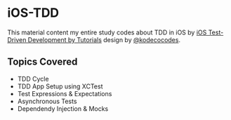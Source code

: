 # iOS-TDD
This material content my entire study codes about TDD in iOS by [iOS Test-Driven Development by Tutorials](https://www.kodeco.com/books/ios-test-driven-development-by-tutorials) design by [@kodecocodes](https://github.com/kodecocodes).

## Topics Covered
- TDD Cycle
- TDD App Setup using XCTest
- Test Expressions & Expectations
- Asynchronous Tests
- Dependendy Injection & Mocks